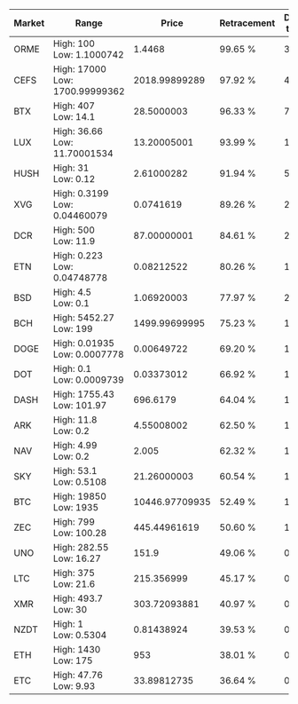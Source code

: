 | Market | Range | Price| Retracement | Doubles to 50% |
| --- | --- | --- | --- | --- |
| ORME | High: 100<br />Low: 1.1000742 | 1.4468 | 99.65 % | 34.94 |
| CEFS | High: 17000<br />Low: 1700.99999362 | 2018.99899289 | 97.92 % | 4.63 |
| BTX | High: 407<br />Low: 14.1 | 28.5000003 | 96.33 % | 7.39 |
| LUX | High: 36.66<br />Low: 11.70001534 | 13.20005001 | 93.99 % | 1.83 |
| HUSH | High: 31<br />Low: 0.12 | 2.61000282 | 91.94 % | 5.96 |
| XVG | High: 0.3199<br />Low: 0.04460079 | 0.0741619 | 89.26 % | 2.46 |
| DCR | High: 500<br />Low: 11.9 | 87.00000001 | 84.61 % | 2.94 |
| ETN | High: 0.223<br />Low: 0.04748778 | 0.08212522 | 80.26 % | 1.65 |
| BSD | High: 4.5<br />Low: 0.1 | 1.06920003 | 77.97 % | 2.15 |
| BCH | High: 5452.27<br />Low: 199 | 1499.99699995 | 75.23 % | 1.88 |
| DOGE | High: 0.01935<br />Low: 0.0007778 | 0.00649722 | 69.20 % | 1.55 |
| DOT | High: 0.1<br />Low: 0.0009739 | 0.03373012 | 66.92 % | 1.50 |
| DASH | High: 1755.43<br />Low: 101.97 | 696.6179 | 64.04 % | 1.33 |
| ARK | High: 11.8<br />Low: 0.2 | 4.55008002 | 62.50 % | 1.32 |
| NAV | High: 4.99<br />Low: 0.2 | 2.005 | 62.32 % | 1.29 |
| SKY | High: 53.1<br />Low: 0.5108 | 21.26000003 | 60.54 % | 1.26 |
| BTC | High: 19850<br />Low: 1935 | 10446.97709935 | 52.49 % | 1.04 |
| ZEC | High: 799<br />Low: 100.28 | 445.44961619 | 50.60 % | 1.01 |
| UNO | High: 282.55<br />Low: 16.27 | 151.9 | 49.06 % | 0.00 |
| LTC | High: 375<br />Low: 21.6 | 215.356999 | 45.17 % | 0.00 |
| XMR | High: 493.7<br />Low: 30 | 303.72093881 | 40.97 % | 0.00 |
| NZDT | High: 1<br />Low: 0.5304 | 0.81438924 | 39.53 % | 0.00 |
| ETH | High: 1430<br />Low: 175 | 953 | 38.01 % | 0.00 |
| ETC | High: 47.76<br />Low: 9.93 | 33.89812735 | 36.64 % | 0.00 |
